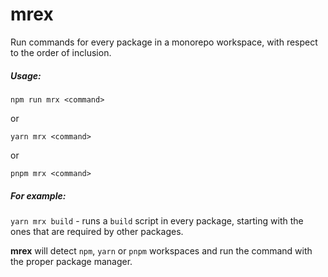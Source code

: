 # mrex
Run commands for every package in a monorepo workspace, with respect to the order of inclusion.
 

##### Usage:
`npm run mrx <command>`

or

`yarn mrx <command>`

or

`pnpm mrx <command>`

##### For example:
`yarn mrx build` - runs a `build` script in every package, starting with the ones that are required by other packages. 

**mrex** will detect `npm`, `yarn` or `pnpm` workspaces and run the command with the proper package manager.
